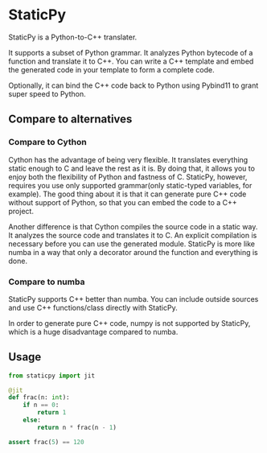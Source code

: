 # StaticPy

StaticPy is a Python-to-C++ translater. 

It supports a subset of Python grammar. It analyzes Python bytecode of a function and translate it to C++.
You can write a C++ template and embed the generated code in your template to form a complete code.

Optionally, it can bind the C++ code back to Python using Pybind11 to grant super speed to Python.

## Compare to alternatives

### Compare to Cython

Cython has the advantage of being very flexible. It translates everything static enough to C and leave the rest as it is.
By doing that, it allows you to enjoy both the flexibility of Python and fastness of C.
StaticPy, however, requires you use only supported grammar(only static-typed variables, for example).
The good thing about it is that it can generate pure C++ code without support of Python, so that you can embed the code to
a C++ project.

Another difference is that Cython compiles the source code in a static way. It analyzes the source code and translates it to C.
An explicit compilation is necessary before you can use the generated module. StaticPy is more like numba in a way that
only a decorator around the function and everything is done.

### Compare to numba

StaticPy supports C++ better than numba. You can include outside sources and use C++ functions/class directly with
StaticPy.

In order to generate pure C++ code, numpy is not supported by StaticPy, which is a huge disadvantage compared to numba.

## Usage

```python
from staticpy import jit

@jit
def frac(n: int):
    if n == 0:
        return 1
    else:
        return n * frac(n - 1)

assert frac(5) == 120
```
